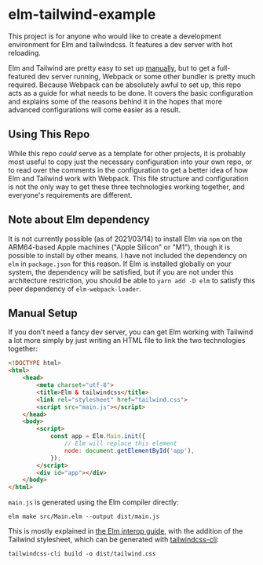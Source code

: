 # elm-tailwind-example
This project is for anyone who would like to create a development environment for Elm and tailwindcss. It features a dev server with hot reloading.

Elm and Tailwind are pretty easy to set up [manually](#manual-setup), but to get a full-featured dev server running, Webpack or some other bundler is pretty much required. Because Webpack can be absolutely awful to set up, this repo acts as a guide for what needs to be done. It covers the basic configuration and explains some of the reasons behind it in the hopes that more advanced configurations will come easier as a result.

## Using This Repo
While this repo _could_ serve as a template for other projects, it is probably most useful to copy just the necessary configuration into your own repo, or to read over the comments in the configuration to get a better idea of how Elm and Tailwind work with Webpack. This file structure and configuration is not the only way to get these three technologies working together, and everyone's requirements are different.

## Note about Elm dependency
It is not currently possible (as of 2021/03/14) to install Elm via `npm` on the ARM64-based Apple machines ("Apple Silicon" or "M1"), though it is possible to install by other means. I have not included the dependency on `elm` in `package.json` for this reason. If Elm is installed globally on your system, the dependency will be satisfied, but if you are not under this architecture restriction, you should be able to `yarn add -D elm` to satisfy this peer dependency of `elm-webpack-loader`.

## Manual Setup
If you don't need a fancy dev server, you can get Elm working with Tailwind a lot more simply by just writing an HTML file to link the two technologies together:
```html
<!DOCTYPE html>
<html>
    <head>
        <meta charset="utf-8">
        <title>Elm & tailwindcss</title>
        <link rel="stylesheet" href="tailwind.css">
        <script src="main.js"></script>
    </head>
    <body>
        <script>
            const app = Elm.Main.init({
                // Elm will replace this element
                node: document.getElementById('app'),
            });
        </script>
        <div id="app"></div>
    </body>
</html>
```

`main.js` is generated using the Elm compiler directly:
```
elm make src/Main.elm --output dist/main.js
```

This is mostly explained in [the Elm interop guide](https://guide.elm-lang.org/interop/), with the addition of the Tailwind stylesheet, which can be generated with [tailwindcss-cli](https://tailwindcss.com/docs/installation#using-tailwind-without-post-css):
```
tailwindcss-cli build -o dist/tailwind.css
```
